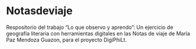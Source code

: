 # Notasdeviaje
Respositorio del trabajo “Lo que observo y aprendo”: Un ejercicio de geografía literaria con herramientas digitales en las Notas de viaje de María Paz Mendoza Guazon, para el proyecto DigiPhiLt.
